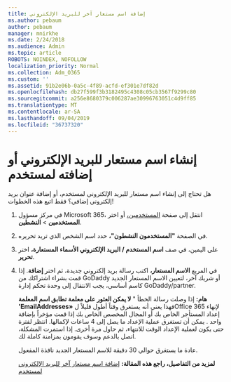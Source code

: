 ```yaml
---
title: إضافة اسم مستعار آخر للبريد الإلكتروني
ms.author: pebaum
author: pebaum
manager: mnirkhe
ms.date: 2/24/2018
ms.audience: Admin
ms.topic: article
ROBOTS: NOINDEX, NOFOLLOW
localization_priority: Normal
ms.collection: Adm_O365
ms.custom: ''
ms.assetid: 91b2e06b-0a5c-4f89-acfd-ef301e7df82d
ms.openlocfilehash: db27f599f3b3182495c4308c05cb3567f9299c80
ms.sourcegitcommit: a256e8680379c006287ae30996763051c4d9ff85
ms.translationtype: MT
ms.contentlocale: ar-SA
ms.lasthandoff: 09/04/2019
ms.locfileid: "36737320"
---
```

# <a name="create-or-add-an-email-alias-for-a-user"></a>إنشاء اسم مستعار للبريد الإلكتروني أو إضافته لمستخدم

هل تحتاج إلى إنشاء اسم مستعار للبريد الإلكتروني لمستخدم، أو إضافة عنوان بريد إلكتروني إضافي؟ فقط اتبع هذه الخطوات!
  
1. في مركز مسؤول Microsoft 365، انتقل إلى صفحة [المستخدمين،](https://go.microsoft.com/fwlink/p/?linkid=834822) أو اختر **المستخدمين** \> **النشطين**.
    
2. في الصفحة **"المستخدمون النشطون"،** حدد اسم الشخص الذي تريد تحريره. 
    
3. على اليمين، في صف **اسم المستخدم / البريد الإلكتروني الأسماء المستعارة،** اختر **تحرير**.
    
4. في المربع **الاسم المستعار،** اكتب رسالة بريد إلكتروني جديدة، ثم اختر **إضافة**. إذا قمت بشراء اشتراكك من GoDaddy أو شريك آخر، لتعيين الاسم المستعار الجديد كاسم أساسي، يجب الانتقال إلى وحدة تحكم إدارة GoDaddy/partner. 
    
    **هام:** إذا وصلت رسالة الخطأ " **لا يمكن العثور على معلمة تطابق اسم المعلمة 'EmailAddresses»** فهذا يعني أنه يستغرق وقتاً أطول قليلاً لOffice 365 لإنهاء إعداد المستأجر الخاص بك أو المجال المخصص الخاص بك إذا قمت مؤخراً بإضافة واحد . يمكن أن تستغرق عملية الإعداد ما يصل إلى 4 ساعات لإكمالها. انتظر لفترة حتى يكون لعملية الإعداد الوقت للانتهاء، ثم حاول مرة أخرى. إذا استمرت المشكلة، اتصل بالدعم وسوف يقومون بمزامنة كاملة لك.
    
    عادة ما يستغرق حوالي 30 دقيقة للاسم المستعار الجديد نافذة المفعول.
    
    **لمزيد من التفاصيل، راجع هذه المقالة:** [إضافة اسم مستعار آخر للبريد الإلكتروني لمستخدم](https://docs.microsoft.com/office365/admin/email/add-another-email-alias-for-a-user)
    

